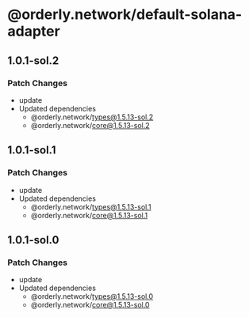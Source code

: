# @orderly.network/default-solana-adapter

## 1.0.1-sol.2

### Patch Changes

- update
- Updated dependencies
  - @orderly.network/types@1.5.13-sol.2
  - @orderly.network/core@1.5.13-sol.2

## 1.0.1-sol.1

### Patch Changes

- update
- Updated dependencies
  - @orderly.network/types@1.5.13-sol.1
  - @orderly.network/core@1.5.13-sol.1

## 1.0.1-sol.0

### Patch Changes

- update
- Updated dependencies
  - @orderly.network/types@1.5.13-sol.0
  - @orderly.network/core@1.5.13-sol.0
